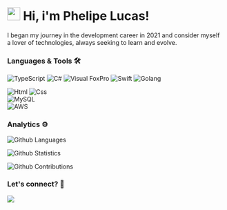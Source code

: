 




<h1><img src="https://emojis.slackmojis.com/emojis/images/1531849430/4246/blob-sunglasses.gif?1531849430" width="30"/> 
Hi, i'm Phelipe Lucas!</h1>

<p>I began my journey in the development career in 2021 and consider myself a lover of technologies, always seeking to learn and evolve.</p>
 
### Languages & Tools 🛠  
![TypeScript](https://img.shields.io/badge/-Typescript-05122A?style=flat&color=green)&nbsp;![C#](https://img.shields.io/badge/-Csharp-05122A?style=flat&color=green)&nbsp;![Visual FoxPro](https://img.shields.io/badge/-FoxPro-05122A?style=flat&color=green)&nbsp;![Swift](https://img.shields.io/badge/-Swift-05122A?style=flat&color=green)&nbsp;![Golang](https://img.shields.io/badge/-Golang-05122A?style=flat&color=green)&nbsp;

![Html](https://img.shields.io/badge/-Html-05122A?style=flat&color=gray)&nbsp;![Css](https://img.shields.io/badge/-Css-05122A?style=flat&color=gray)&nbsp;  
![MySQL](https://img.shields.io/badge/-MySQL-05122A?style=flat&color=yellow)&nbsp;  
![AWS](https://img.shields.io/badge/-AWS-05122A?style=flat&color=blue)&nbsp;  


### Analytics ⚙️

![Github Languages](https://github-readme-stats.vercel.app/api/top-langs/?username=phlucasfr&layout=compact&count_private=true)

![Github Statistics](https://github-readme-stats.vercel.app/api/?username=phlucasfr&count_private=true&show_icons=true)

![Github Contributions](https://github-readme-streak-stats.herokuapp.com/?user=phlucasfr&hide_border=true)

### Let's connect? 🤝

<p align="left">

<a href="linkedin.com/in/phlucasfr"><img 
src="https://img.shields.io/badge/-LinkedIn-0077B5?style=flat&logo=Linkedin&logoColor=white"/></a>

</p>

